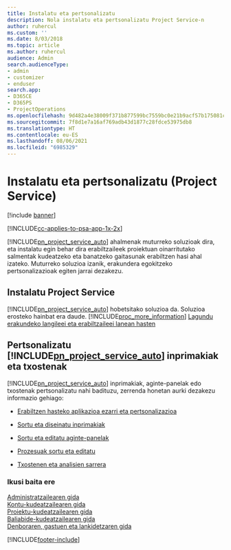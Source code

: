 ```yaml
---
title: Instalatu eta pertsonalizatu
description: Nola instalatu eta pertsonalizatu Project Service-n
author: ruhercul
ms.custom: ''
ms.date: 8/03/2018
ms.topic: article
ms.author: ruhercul
audience: Admin
search.audienceType:
- admin
- customizer
- enduser
search.app:
- D365CE
- D365PS
- ProjectOperations
ms.openlocfilehash: 9d482a4e38009f371b877599bc7559bc0e21b9acf57b175081c8618236163585
ms.sourcegitcommit: 7f8d1e7a16af769adb43d1877c28fdce53975db8
ms.translationtype: HT
ms.contentlocale: eu-ES
ms.lasthandoff: 08/06/2021
ms.locfileid: "6985329"
---
```

# <a name="install-and-customize-project-service"></a>Instalatu eta pertsonalizatu (Project Service)

[!include [banner](../includes/psa-now-project-operations.md)]

[!INCLUDE[cc-applies-to-psa-app-1x-2x](../includes/cc-applies-to-psa-app-1x-2x.md)]

[!INCLUDE[pn_project_service_auto](../includes/pn-project-service-auto.md)] ahalmenak muturreko soluzioak dira, eta instalatu egin behar dira erabiltzaileek proiektuan oinarritutako salmentak kudeatzeko eta banatzeko gaitasunak erabiltzen hasi ahal izateko. Muturreko soluzioa izanik, erakundera egokitzeko pertsonalizazioak egiten jarrai dezakezu.  
<!-- TODO: I expect to find the information on how to get and install this here. Please find that and add it here. Same for Project Service.--> 
  
## <a name="install-project-service"></a>Instalatu Project Service  
 [!INCLUDE[pn_project_service_auto](../includes/pn-project-service-auto.md)] hobetsitako soluzioa da. Soluzioa erosteko hainbat era daude. [!INCLUDE[proc_more_information](../includes/proc-more-information.md)] [Lagundu erakundeko langileei eta erabiltzaileei lanean hasten](/dynamics365/customerengagement/on-premises/admin/onboard-your-organization-and-users-to-dynamics-365-online)  
  
## <a name="customize-pn_project_service_auto-forms-and-reports"></a>Pertsonalizatu [!INCLUDE[pn_project_service_auto](../includes/pn-project-service-auto.md)] inprimakiak eta txostenak  
 [!INCLUDE[pn_project_service_auto](../includes/pn-project-service-auto.md)] inprimakiak, aginte-panelak edo txostenak pertsonalizatu nahi badituzu, zerrenda honetan aurki dezakezu informazio gehiago:  
  
- [Erabiltzen hasteko aplikazioa ezarri eta pertsonalizazioa](/dynamics365/customerengagement/on-premises/customize/getting-started-customization)  
  
- [Sortu eta diseinatu inprimakiak](/dynamics365/customerengagement/on-premises/customize/create-design-forms)  
  
- [Sortu eta editatu aginte-panelak](/dynamics365/customerengagement/on-premises/customize/create-edit-dashboards)  
  
- [Prozesuak sortu eta editatu](/dynamics365/customerengagement/on-premises/customize/guide-staff-through-common-tasks-processes)  
  
- [Txostenen eta analisien sarrera](/dynamics365/customerengagement/on-premises/analytics/reporting-analytics-with-dynamics-365)  
  
### <a name="see-also"></a>Ikusi baita ere  
 [Administratzailearen gida](../psa/admin-guide.md)   
 [Kontu-kudeatzailearen gida](../psa/account-manager-guide.md)   
 [Proiektu-kudeatzailearen gida](../psa/project-manager-guide.md)   
 [Baliabide-kudeatzailearen gida](../psa/resource-manager-guide.md)   
 [Denboraren, gastuen eta lankidetzaren gida](../psa/time-expense-collaboration-guide.md)


[!INCLUDE[footer-include](../includes/footer-banner.md)]